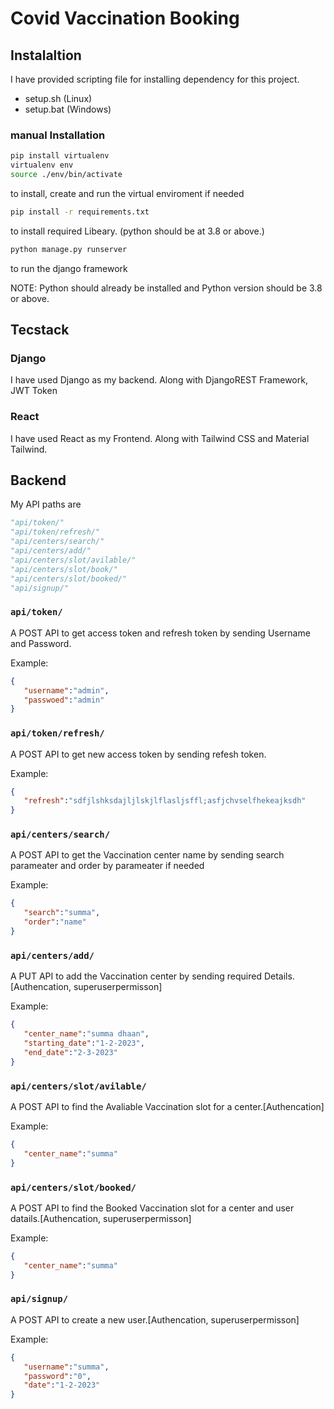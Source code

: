 # Covid Vaccination Booking

## Instalaltion
I have provided scripting file for installing dependency for this project.
- setup.sh (Linux)
- setup.bat (Windows)

### manual Installation

```bash
pip install virtualenv
virtualenv env
source ./env/bin/activate
```


to install, create and run the virtual enviroment if needed

```bash
pip install -r requirements.txt
```
to install required Libeary. (python should be at 3.8 or above.)
```bash
python manage.py runserver
```
to run the django framework

NOTE: Python should already be installed and Python version should be 3.8 or above.

## Tecstack
### Django
  I have used Django as my backend.  Along with DjangoREST Framework, JWT Token
### React
  I have used React as my Frontend.  Along with Tailwind CSS and Material Tailwind.

## Backend

My API paths are 
 ```python
 "api/token/"
 "api/token/refresh/"
 "api/centers/search/"
 "api/centers/add/"
 "api/centers/slot/avilable/"
 "api/centers/slot/book/"
 "api/centers/slot/booked/"
 "api/signup/"
 ```
 
 
 ### ```api/token/```
 A POST API to get access token and refresh token by sending Username and Password.
 
 Example:
 ```json 
 {
    "username":"admin",
    "passwoed":"admin"
 } 
 ```
  
 
 ### ```api/token/refresh/```
 A POST API to get new access token by sending refesh token.
 
 Example:
 ```json 
 {
    "refresh":"sdfjlshksdajljlskjlflasljsffl;asfjchvselfhekeajksdh"
 } 
 ```
  
 
  ### ```api/centers/search/```
 A POST API to get the Vaccination center name by sending search parameater and order by parameater if needed
 
 Example:
 ```json 
 {
    "search":"summa",
    "order":"name"
 } 
 ```
 
 
   ### ```api/centers/add/```
 A PUT API to add the Vaccination center by sending required Details.[Authencation, superuserpermisson]
 
 Example:
 ```json 
 {
    "center_name":"summa dhaan",
    "starting_date":"1-2-2023",
    "end_date":"2-3-2023"
 } 
 ```
  
 
   ### ```api/centers/slot/avilable/```
 A POST API to find the Avaliable Vaccination slot for a center.[Authencation]
 
 Example:
 ```json 
 {
    "center_name":"summa"
 } 
 ```
  
 
   ### ```api/centers/slot/booked/```
 A POST API to find the Booked Vaccination slot for a center and user datails.[Authencation, superuserpermisson]
 
 Example:
 ```json 
 {
    "center_name":"summa"
 } 
 ```
  
 
  ### ```api/signup/```
 A POST API to create a new user.[Authencation, superuserpermisson]
 
 Example:
 ```json 
 {
    "username":"summa",
    "password":"0",
    "date":"1-2-2023"
 } 
 ```

  
  
